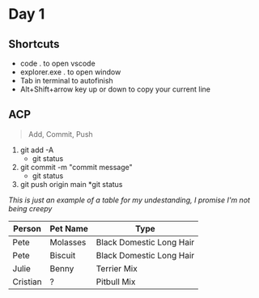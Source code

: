 # Day 1

## Shortcuts
* code . to open vscode
* explorer.exe . to open window
* Tab in terminal to autofinish
* Alt+Shift+arrow key up or down to copy your current line

## ACP
>Add, Commit, Push
1. git add -A
    * git status
1. git commit -m "commit message"
    * git status
1. git push origin main
    *git status

_This is just an example of a table for my undestanding, I promise I'm not being creepy_

Person|Pet Name|Type
---|---|---
Pete | Molasses | Black Domestic Long Hair
Pete | Biscuit | Black Domestic Long Hair
Julie | Benny | Terrier Mix
Cristian | ? | Pitbull Mix